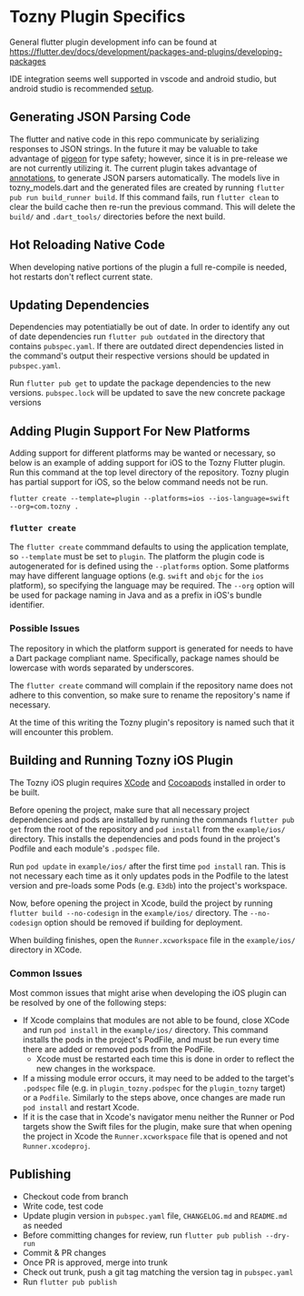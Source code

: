 # Tozny Plugin Specifics

General flutter plugin development info can be found at <https://flutter.dev/docs/development/packages-and-plugins/developing-packages>

IDE integration seems well supported in vscode and android studio, but android
studio is recommended [setup](https://flutter.dev/docs/get-started/editor).

## Generating JSON Parsing Code

The flutter and native code in this repo communicate by serializing responses to JSON strings.
In the future it may be valuable to take advantage of [pigeon](https://pub.dev/packages/pigeon)
for type safety; however, since it is in pre-release we are not currently utilizing it.
The current plugin takes advantage of [annotations](https://pub.dev/packages/json_annotation),
to generate JSON parsers automatically. The models live in tozny_models.dart and
the generated files are created by running `flutter pub run build_runner build`. If this command fails, run `flutter clean` to clear the build cache then re-run the previous command. This will delete the `build/` and `.dart_tools/` directories before the next build. 

## Hot Reloading Native Code

When developing native portions of the plugin a full re-compile is needed, hot
restarts don't reflect current state.

## Updating Dependencies

Dependencies may potentiatially be out of date. In order to identify any out of date dependencies run `flutter pub outdated` in the directory that contains `pubspec.yaml`. If there are outdated direct dependencies listed in the command's output their respective versions should be updated in `pubspec.yaml`.

Run `flutter pub get` to update the package dependencies to the new versions. `pubspec.lock` will be updated to save the new concrete package versions

## Adding Plugin Support For New Platforms

Adding support for different platforms may be wanted or necessary, so below is an example of adding support for iOS to the Tozny Flutter plugin. Run this command at the top level directory of the repository. Tozny plugin has partial support for iOS, so the below command needs not be run.  

`flutter create --template=plugin --platforms=ios --ios-language=swift --org=com.tozny .`

### `flutter create`

The `flutter create` commmand defaults to using the application template, so `--template` must be set to `plugin`. The platform the plugin code is autogenerated for is defined using the `--platforms` option. Some platforms may have different language options (e.g. `swift` and `objc` for the `ios` platform), so specifying the language may be required. The `--org` option will be used for package naming in Java and as a prefix in iOS's bundle identifier. 

### Possible Issues

The repository in which the platform support is generated for needs to have a Dart package compliant name. Specifically, package names should be lowercase with words separated by underscores. 

The `flutter create` command will complain if the repository name does not adhere to this convention, so make sure to rename the repository's name if necessary. 

At the time of this writing the Tozny plugin's repository is named such that it will encounter this problem. 

## Building and Running Tozny iOS Plugin

The Tozny iOS plugin requires [XCode](https://developer.apple.com/xcode/) and [Cocoapods](https://cocoapods.org/) installed in order to be built. 

Before opening the project, make sure that all necessary project dependencies and pods are installed by running the commands `flutter pub get` from the root of the repository and `pod install` from the `example/ios/` directory. This installs the dependencies and pods found in the project's Podfile and each module's `.podspec` file. 

Run `pod update` in `example/ios/` after the first time `pod install` ran. This is not necessary each time as it only updates pods in the Podfile to the latest version and pre-loads some Pods (e.g. `E3db`) into the project's workspace. 

Now, before opening the project in Xcode, build the project by running `flutter build --no-codesign` in the `example/ios/` directory. The `--no-codesign` option should be removed if building for deployment. 

When building finishes, open the `Runner.xcworkspace` file in the `example/ios/` directory in XCode. 

### Common Issues

Most common issues that might arise when developing the iOS plugin can be resolved by one of the following steps:

* If Xcode complains that modules are not able to be found, close XCode and run `pod install` in the `example/ios/` directory. This command installs the pods in the project's PodFile, and must be run every time there are added or removed pods from the PodFile. 
    * Xcode must be restarted each time this is done in order to reflect the new changes in the workspace. 
* If a missing module error occurs, it may need to be added to the target's `.podspec` file (e.g. in `plugin_tozny.podspec` for the `plugin_tozny` target) or a `Podfile`. Similarly to the steps above, once changes are made run `pod install` and restart Xcode. 
* If it is the case that in Xcode's navigator menu neither the Runner or Pod targets show the Swift files for the plugin, make sure that when opening the project in Xcode the `Runner.xcworkspace` file that is opened and not `Runner.xcodeproj`. 

## Publishing

* Checkout code from branch
* Write code, test code
* Update plugin version in `pubspec.yaml` file, `CHANGELOG.md` and `README.md` as needed
* Before committing changes for review, run `flutter pub publish --dry-run`
* Commit & PR changes
* Once PR is approved, merge into trunk
* Check out trunk, push a git tag matching the version tag in `pubspec.yaml`
* Run `flutter pub publish`